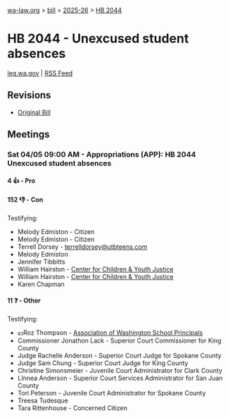 [wa-law.org](/) > [bill](/bill/) > [2025-26](/bill/2025-26/) > [HB 2044](/bill/2025-26/hb/2044/)

# HB 2044 - Unexcused student absences
[leg.wa.gov](https://app.leg.wa.gov/billsummary?BillNumber=2044&Year=2025&Initiative=false) | [RSS Feed](./rss.xml)

## Revisions
* [Original Bill](1/)

## Meetings
### Sat 04/05 09:00 AM - Appropriations (APP): HB 2044 Unexcused student absences
#### 4 👍 - Pro

#### 152 👎 - Con
Testifying:
* Melody Edmiston - Citizen
* Melody Edmiston - Citizen
* Terrell Dorsey - terrelldorsey@utbteens.com
* Melody Edmiston
* Jennifer Tibbitts
* William Hairston - [Center for Children & Youth Justice](/org/center_for_children_&_youth_justice/)
* William Hairston - [Center for Children & Youth Justice](/org/center_for_children_&_youth_justice/)
* Karen Chapman

#### 11 ❓ - Other
Testifying:
* 💵Roz Thompson - [Association of Washington School Principals](/org/association_of_washington_school_principals/)
* Commissioner Jonathon Lack - Superior Court Commissioner for King County
* Judge Rachelle Anderson - Superior Court Judge for Spokane County
* Judge Sam Chung - Superior Court Judge for King County
* Christine Simonsmeier - Juvenile Court Administrator for Clark County
* LInnea Anderson - Superior Court Services Administrator for San Juan County
* Tori Peterson - Juvenile Court Administrator for Spokane County
* Treesa Tudesque
* Tara Rittenhouse - Concerned Citizen
